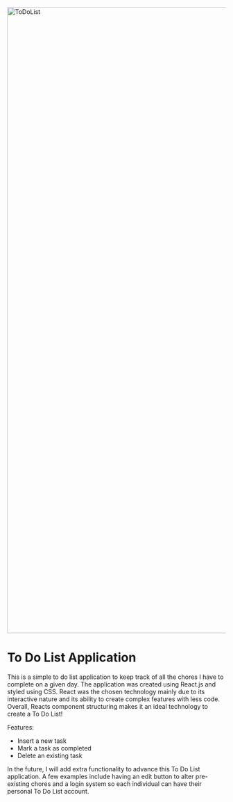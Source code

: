 <img width="1440" alt="ToDoList" src="https://user-images.githubusercontent.com/58525723/211612149-8fb5af8e-6214-4070-a2fd-fc5bc2631da9.png">

# To Do List Application

This is a simple to do list application to keep track of all the chores I have to complete on a given day. The application was created using React.js and styled using CSS. React was the chosen technology mainly due to its interactive nature and its ability to create complex features with less code. Overall, Reacts component structuring makes it an ideal technology to create a To Do List!

Features:

- Insert a new task
- Mark a task as completed
- Delete an existing task

In the future, I will add extra functionality to advance this To Do List application. A few examples include having an edit button to alter pre-existing chores and a login system so each individual can have their personal To Do List account. 
